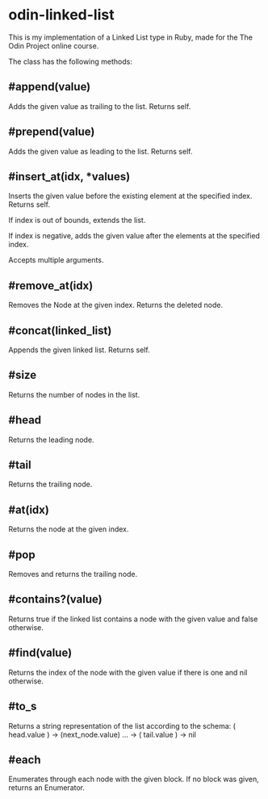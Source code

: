 # odin-linked-list

This is my implementation of a Linked List type in Ruby, made for the The Odin Project online course.

The class has the following methods:

## #append(value)
Adds the given value as trailing to the list. Returns self.

## #prepend(value)
Adds the given value as leading to the list. Returns self.

## #insert_at(idx, *values)
Inserts the given value before the existing element at the specified index. Returns self.

If index is out of bounds, extends the list.

If index is negative, adds the given value after the elements at the specified index.

Accepts multiple arguments.

## #remove_at(idx)
Removes the Node at the given index. Returns the deleted node.

## #concat(linked_list)
Appends the given linked list. Returns self.

## #size
Returns the number of nodes in the list.

## #head
Returns the leading node.

## #tail
Returns the trailing node.

## #at(idx)
Returns the node at the given index.

## #pop
Removes and returns the trailing node.

## #contains?(value)
Returns true if the linked list contains a node with the given value and false otherwise.

## #find(value)
Returns the index of the node with the given value if there is one and nil otherwise.

## #to_s
Returns a string representation of the list according to the schema:
( head.value ) -> (next_node.value) ... -> ( tail.value ) -> nil

## #each
Enumerates through each node with the given block. If no block was given, returns an Enumerator.